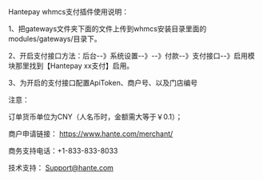 Hantepay whmcs支付插件使用说明：

1、把gateways文件夹下面的文件上传到whmcs安装目录里面的modules/gateways/目录下。

2、开启支付接口方法：后台--》系统设置--》--》付款--》支付接口--》启用模块那里找到【Hantepay xx支付】启用。

3、为开启的支付接口配置ApiToken、商户号、以及门店编号

注意：

订单货币单位为CNY（人名币时，金额需大等于￥0.1）；

商户申请链接：  https://www.hante.com/merchant/

商务支持电话：+1-833-833-8033

技术支持： Support@hante.com
